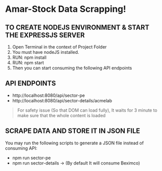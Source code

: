 # Amar-Stock Data Scrapping!

## TO CREATE NODEJS ENVIRONMENT & START THE EXPRESSJS SERVER

 1. Open Terminal in the context of Project Folder
 2. You must have nodeJS installed.
 3. RUN: npm install
 4. RUN: npm start
 5. Then you can start consuming the following API endpoints

## API ENDPOINTS

 - http://localhost:8080/api/sector-pe
 - http://localhost:8080/api/sector-details/acmelab

> For safety issue (So that DOM can load fully), It waits for 3 minute to make sure that the whole content is loaded


## SCRAPE DATA AND STORE IT IN JSON FILE
You may run the following scripts to generate a JSON file instead of consuming API:

 - npm run sector-pe
 - npm run sector-details -> (By default It will consume Beximco)

